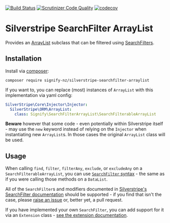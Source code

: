 [![Build Status](https://travis-ci.com/signify-nz/silverstripe-searchfilter-arraylist.svg?branch=master)](https://travis-ci.com/signify-nz/silverstripe-searchfilter-arraylist)
[![Scrutinizer Code Quality](https://scrutinizer-ci.com/g/signify-nz/silverstripe-searchfilter-arraylist/badges/quality-score.png?b=master)](https://scrutinizer-ci.com/g/signify-nz/silverstripe-searchfilter-arraylist/?branch=master)
[![codecov](https://codecov.io/gh/signify-nz/silverstripe-searchfilter-arraylist/branch/master/graph/badge.svg?token=ADKJFY1HUN)](https://codecov.io/gh/signify-nz/silverstripe-searchfilter-arraylist)

# Silverstripe SearchFilter ArrayList
Provides an [ArrayList](https://api.silverstripe.org/3/ArrayList.html) subclass that can be filtered using [SearchFilters](https://docs.silverstripe.org/en/4/developer_guides/model/searchfilters/).

## Installation
Install via [composer](https://getcomposer.org):
```shell
composer require signify-nz/silverstripe-searchfilter-arraylist
```

If you want to, you can replace (most) instances of `ArrayList` with this implementation via yaml config:
```yaml
SilverStripe\Core\Injector\Injector:
  SilverStripe\ORM\ArrayList:
    class: Signify\SearchFilterArrayList\SearchFilterableArrayList
```
**Beware** however that some code - even potentially within Silverstripe itself - may use the `new` keyword instead of relying on the `Injector` when instantiating new `ArrayList`s. In those cases the original `ArrayList` class will be used.

## Usage
When calling `find`, `filter`, `filterAny`, `exclude`, or `excludeAny` on a `SearchFilterableArrayList`, you can use [`SearchFilter` syntax](https://docs.silverstripe.org/en/4/developer_guides/model/searchfilters/) - the same as if you were calling those methods on a `DataList`.

All of the `SearchFilter`s and modifiers documented in [Silverstripe's SearchFilter documentation](https://docs.silverstripe.org/en/4/developer_guides/model/searchfilters/) should be supported - if you find that isn't the case, please [raise an issue](https://github.com/signify-nz/silverstripe-searchfilter-arraylist/issues) or, better yet, a pull request.

If you have implemented your own `SearchFilter`, you can add support for it via an `Extension` class - [see the extension documentation](docs/en/01-docs.md#implementing-your-own-searchfilter-classes-and-or-modifiers).
